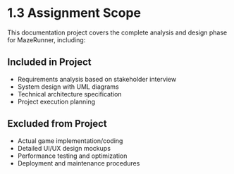 # 1.3 Assignment Scope

This documentation project covers the complete analysis and design phase for MazeRunner, including:

## Included in Project
- Requirements analysis based on stakeholder interview
- System design with UML diagrams
- Technical architecture specification  
- Project execution planning

## Excluded from Project
- Actual game implementation/coding
- Detailed UI/UX design mockups
- Performance testing and optimization
- Deployment and maintenance procedures